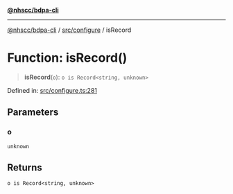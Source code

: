 [**@nhscc/bdpa-cli**](../../../README.md)

***

[@nhscc/bdpa-cli](../../../README.md) / [src/configure](../README.md) / isRecord

# Function: isRecord()

> **isRecord**(`o`): `o is Record<string, unknown>`

Defined in: [src/configure.ts:281](https://github.com/nhscc/bdpa-cli/blob/cc06230b8b3c4bd28c3da1903ce886e7c819a1ce/src/configure.ts#L281)

## Parameters

### o

`unknown`

## Returns

`o is Record<string, unknown>`
